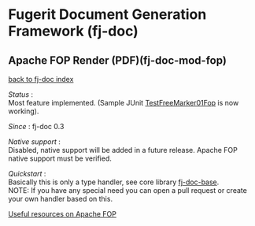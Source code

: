 # Fugerit Document Generation Framework (fj-doc)

## Apache FOP Render (PDF)(fj-doc-mod-fop)

[back to fj-doc index](../README.md)  

*Status* :  
Most feature implemented. (Sample JUnit [TestFreeMarker01Fop](../fj-doc-sample/src/test/java/test/org/fugerit/java/doc/sample/freemarker/TestFreeMarker01Fop.java) is now working).
  
*Since* : fj-doc 0.3
  
*Native support*  :  
Disabled, native support will be added in a future release. Apache FOP native support must be verified.
  
*Quickstart* :  
Basically this is only a type handler, see core library [fj-doc-base](../fj-doc-base/README.md).  
NOTE: If you have any special need you can open a pull request or create your own handler based on this.

[Useful resources on Apache FOP](src/main/docs/apache-fop-ref.md)